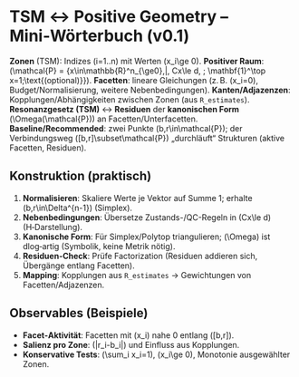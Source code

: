 # TSM ↔ Positive Geometry – Mini‑Wörterbuch (v0.1)


**Zonen** (TSM): Indizes \(i=1..n\) mit Werten \(x_i\ge 0\).
**Positiver Raum**: \(\mathcal{P} = \{x\in\mathbb{R}^n_{\ge0}\,|\, Cx\le d, \; \mathbf{1}^\top x=1\;\text{(optional)}\}\).
**Facetten**: lineare Gleichungen (z. B. \(x_i=0\), Budget/Normalisierung, weitere Nebenbedingungen).
**Kanten/Adjazenzen**: Kopplungen/Abhängigkeiten zwischen Zonen (aus `R_estimates`).
**Resonanzgesetz (TSM)** ↔ **Residuen** der **kanonischen Form** \(\Omega(\mathcal{P})\) an Facetten/Unterfacetten.
**Baseline/Recommended**: zwei Punkte \(b,r\in\mathcal{P}\); der Verbindungsweg \([b,r]\subset\mathcal{P}\) „durchläuft“ Strukturen (aktive Facetten, Residuen).


## Konstruktion (praktisch)
1. **Normalisieren**: Skaliere Werte je Vektor auf Summe 1; erhalte \(b,r\in\Delta^{n-1}\) (Simplex).
2. **Nebenbedingungen**: Übersetze Zustands-/QC-Regeln in \(Cx\le d\) (H‑Darstellung).
3. **Kanonische Form**: Für Simplex/Polytop triangulieren; \(\Omega\) ist dlog‑artig (Symbolik, keine Metrik nötig).
4. **Residuen-Check**: Prüfe Factorization (Residuen addieren sich, Übergänge entlang Facetten).
5. **Mapping**: Kopplungen aus `R_estimates` → Gewichtungen von Facetten/Adjazenzen.


## Observables (Beispiele)
- **Facet‑Aktivität**: Facetten mit \(x_i\) nahe 0 entlang \([b,r]\).
- **Salienz pro Zone**: \(|r_i-b_i|\) und Einfluss aus Kopplungen.
- **Konservative Tests**: \(\sum_i x_i=1\), \(x_i\ge 0\), Monotonie ausgewählter Zonen.